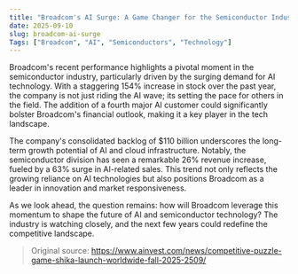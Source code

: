 ```yaml
---
title: "Broadcom's AI Surge: A Game Changer for the Semiconductor Industry"
date: 2025-09-10
slug: broadcom-ai-surge
Tags: ["Broadcom", "AI", "Semiconductors", "Technology"]
---
```


Broadcom's recent performance highlights a pivotal moment in the semiconductor industry, particularly driven by the surging demand for AI technology. With a staggering 154% increase in stock over the past year, the company is not just riding the AI wave; its setting the pace for others in the field. The addition of a fourth major AI customer could significantly bolster Broadcom's financial outlook, making it a key player in the tech landscape.

The company's consolidated backlog of $110 billion underscores the long-term growth potential of AI and cloud infrastructure. Notably, the semiconductor division has seen a remarkable 26% revenue increase, fueled by a 63% surge in AI-related sales. This trend not only reflects the growing reliance on AI technologies but also positions Broadcom as a leader in innovation and market responsiveness.

As we look ahead, the question remains: how will Broadcom leverage this momentum to shape the future of AI and semiconductor technology? The industry is watching closely, and the next few years could redefine the competitive landscape.

> Original source: https://www.ainvest.com/news/competitive-puzzle-game-shika-launch-worldwide-fall-2025-2509/